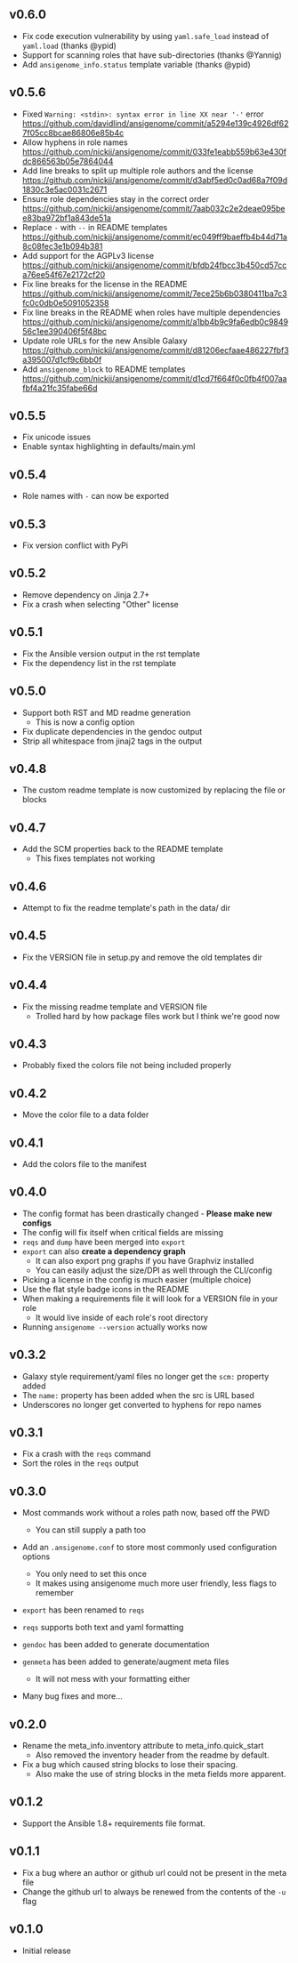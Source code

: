## v0.6.0

- Fix code execution vulnerability by using `yaml.safe_load` instead of `yaml.load` (thanks @ypid)
- Support for scanning roles that have sub-directories (thanks @Yannig)
- Add `ansigenome_info.status` template variable (thanks @ypid)

## v0.5.6

- Fixed `Warning: <stdin>: syntax error in line XX near '-'` error https://github.com/davidlind/ansigenome/commit/a5294e139c4926df627f05cc8bcae86806e85b4c
- Allow hyphens in role names https://github.com/nickjj/ansigenome/commit/033fe1eabb559b63e430fdc866563b05e7864044
- Add line breaks to split up multiple role authors and the license https://github.com/nickjj/ansigenome/commit/d3abf5ed0c0ad68a7f09d1830c3e5ac0031c2671
- Ensure role dependencies stay in the correct order https://github.com/nickjj/ansigenome/commit/7aab032c2e2deae095bee83ba972bf1a843de51a
- Replace `-` with `--` in README templates https://github.com/nickjj/ansigenome/commit/ec049ff9baeffb4b44d71a8c08fec3e1b094b381
- Add support for the AGPLv3 license https://github.com/nickjj/ansigenome/commit/bfdb24fbcc3b450cd57cca76ee54f67e2172cf20
- Fix line breaks for the license in the README https://github.com/nickjj/ansigenome/commit/7ece25b6b0380411ba7c3fc0c0db0e5091052358
- Fix line breaks in the README when roles have multiple dependencies https://github.com/nickjj/ansigenome/commit/a1bb4b9c9fa6edb0c984956c1ee390406f5f48bc
- Update role URLs for the new Ansible Galaxy https://github.com/nickjj/ansigenome/commit/d81206ecfaae486227fbf3a395007d1cf9c6bb0f
- Add `ansigenome_block` to README templates https://github.com/nickjj/ansigenome/commit/d1cd7f664f0c0fb4f007aafbf4a21fc35fabe66d

## v0.5.5

- Fix unicode issues
- Enable syntax highlighting in defaults/main.yml

## v0.5.4

- Role names with `-` can now be exported

## v0.5.3

- Fix version conflict with PyPi

## v0.5.2

- Remove dependency on Jinja 2.7+
- Fix a crash when selecting "Other" license

## v0.5.1

- Fix the Ansible version output in the rst template
- Fix the dependency list in the rst template

## v0.5.0

- Support both RST and MD readme generation
  - This is now a config option
- Fix duplicate dependencies in the gendoc output
- Strip all whitespace from jinaj2 tags in the output

## v0.4.8

- The custom readme template is now customized by replacing the file or blocks

## v0.4.7

- Add the SCM properties back to the README template
  - This fixes templates not working

## v0.4.6

- Attempt to fix the readme template's path in the data/ dir

## v0.4.5

- Fix the VERSION file in setup.py and remove the old templates dir

## v0.4.4

- Fix the missing readme template and VERSION file
  - Trolled hard by how package files work but I think we're good now

## v0.4.3

- Probably fixed the colors file not being included properly

## v0.4.2

- Move the color file to a data folder

## v0.4.1

- Add the colors file to the manifest

## v0.4.0

- The config format has been drastically changed - **Please make new configs**
- The config will fix itself when critical fields are missing
- `reqs` and `dump` have been merged into `export`
- `export` can also **create a dependency graph**
  - It can also export png graphs if you have Graphviz installed
  - You can easily adjust the size/DPI as well through the CLI/config
- Picking a license in the config is much easier (multiple choice)
- Use the flat style badge icons in the README
- When making a requirements file it will look for a VERSION file in your role
  - It would live inside of each role's root directory
- Running `ansigenome --version` actually works now

## v0.3.2

- Galaxy style requirement/yaml files no longer get the `scm:` property added
- The `name:` property has been added when the src is URL based
- Underscores no longer get converted to hyphens for repo names

## v0.3.1

- Fix a crash with the `reqs` command
- Sort the roles in the `reqs` output

## v0.3.0
- Most commands work without a roles path now, based off the PWD
  - You can still supply a path too

- Add an `.ansigenome.conf` to store most commonly used configuration options
  - You only need to set this once
  - It makes using ansigenome much more user friendly, less flags to remember

- `export` has been renamed to `reqs`
- `reqs` supports both text and yaml formatting
- `gendoc` has been added to generate documentation
- `genmeta` has been added to generate/augment meta files
  - It will not mess with your formatting either

- Many bug fixes and more...

## v0.2.0
- Rename the meta_info.inventory attribute to meta_info.quick_start
  - Also removed the inventory header from the readme by default.
- Fix a bug which caused string blocks to lose their spacing.
  - Also make the use of string blocks in the meta fields more apparent.

## v0.1.2
- Support the Ansible 1.8+ requirements file format.

## v0.1.1
- Fix a bug where an author or github url could not be present in the meta file
- Change the github url to always be renewed from the contents of the `-u` flag

## v0.1.0

- Initial release
